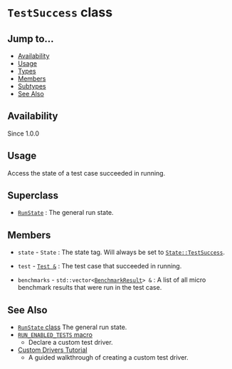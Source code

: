 # `TestSuccess` class

## Jump to...
- [Availability](#Availability)
- [Usage](#Usage)
- [Types](#Subtypes)
- [Members](#Members)
- [Subtypes](#Subtypes)
- [See Also](#See-Also)

## Availability
Since 1.0.0

## Usage

Access the state of a test case succeeded in running.

## Superclass

- [`RunState`](RunState.md) : The general run state.

## Members

- `state` - `State` : The state tag.
  Will always be set to [`State::TestSuccess`](RunState.State.md).

- `test` - [`Test &`](Test.md) : The test case that succeeded in running.
- `benchmarks` - `std::vector<`[`BenchmarkResult`](BenchmarkResult.md)`> &` :
  A list of all micro benchmark results that were run in the test case.

## See Also

- [`RunState` class](RunState.md)
  The general run state.
- [`RUN_ENABLED_TESTS` macro](../Macros/RUN_ENABLED_TESTS.md)
  - Declare a custom test driver.
- [Custom Drivers Tutorial](../../Tutorials/Custom-Drivers.md)
  - A guided walkthrough of creating a custom test driver.
